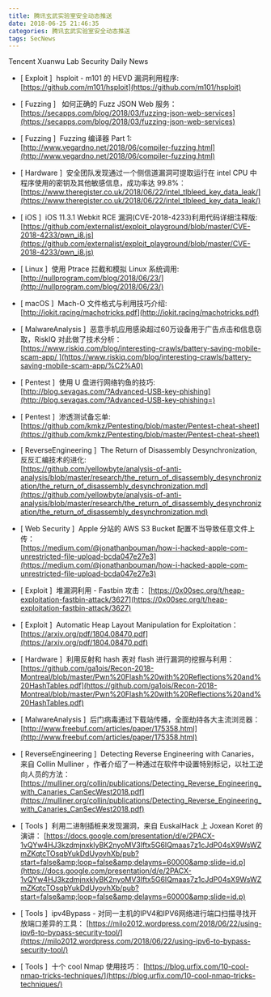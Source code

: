 ```yaml
---
title: 腾讯玄武实验室安全动态推送
date: 2018-06-25 21:46:35
categories: 腾讯玄武实验室安全动态推送
tags: SecNews
---
```


Tencent Xuanwu Lab Security Daily News  
* [ Exploit ]  hsploit - m101 的 HEVD 漏洞利用程序:   
[https://github.com/m101/hsploit](https://github.com/m101/hsploit)  

* [ Fuzzing ]   如何正确的 Fuzz JSON Web 服务：   
[https://secapps.com/blog/2018/03/fuzzing-json-web-services](https://secapps.com/blog/2018/03/fuzzing-json-web-services)  

* [ Fuzzing ]  Fuzzing 编译器 Part 1:   
[http://www.vegardno.net/2018/06/compiler-fuzzing.html](http://www.vegardno.net/2018/06/compiler-fuzzing.html)  

* [ Hardware ]  安全团队发现通过一个侧信道漏洞可提取运行在 intel CPU 中程序使用的密钥及其他敏感信息，成功率达 99.8%：   
[https://www.theregister.co.uk/2018/06/22/intel_tlbleed_key_data_leak/](https://www.theregister.co.uk/2018/06/22/intel_tlbleed_key_data_leak/)  

* [ iOS ]  iOS 11.3.1 Webkit RCE 漏洞(CVE-2018-4233)利用代码详细注释版:   
[https://github.com/externalist/exploit_playground/blob/master/CVE-2018-4233/pwn_i8.js](https://github.com/externalist/exploit_playground/blob/master/CVE-2018-4233/pwn_i8.js)  

* [ Linux ]  使用 Ptrace 拦截和模拟 Linux 系统调用:   
[http://nullprogram.com/blog/2018/06/23/](http://nullprogram.com/blog/2018/06/23/)  

* [ macOS ]  Mach-O 文件格式与利用技巧介绍:    
[http://iokit.racing/machotricks.pdf](http://iokit.racing/machotricks.pdf)  

* [ MalwareAnalysis ]  恶意手机应用感染超过60万设备用于广告点击和信息窃取，RiskIQ 对此做了技术分析：  
[https://www.riskiq.com/blog/interesting-crawls/battery-saving-mobile-scam-app/ ](https://www.riskiq.com/blog/interesting-crawls/battery-saving-mobile-scam-app/%C2%A0)  

* [ Pentest ]  使用 U 盘进行网络钓鱼的技巧:   
[http://blog.sevagas.com/?Advanced-USB-key-phishing](http://blog.sevagas.com/?Advanced-USB-key-phishing=)  

* [ Pentest ]  渗透测试备忘单:   
[https://github.com/kmkz/Pentesting/blob/master/Pentest-cheat-sheet](https://github.com/kmkz/Pentesting/blob/master/Pentest-cheat-sheet)  

* [ ReverseEngineering ]  The Return of Disassembly Desynchronization,反反汇编技术的进化:   
[https://github.com/yellowbyte/analysis-of-anti-analysis/blob/master/research/the_return_of_disassembly_desynchronization/the_return_of_disassembly_desynchronization.md](https://github.com/yellowbyte/analysis-of-anti-analysis/blob/master/research/the_return_of_disassembly_desynchronization/the_return_of_disassembly_desynchronization.md)  

* [ Web Security ]  Apple 分站的 AWS S3 Bucket 配置不当导致任意文件上传：   
[https://medium.com/@jonathanbouman/how-i-hacked-apple-com-unrestricted-file-upload-bcda047e27e3](https://medium.com/@jonathanbouman/how-i-hacked-apple-com-unrestricted-file-upload-bcda047e27e3)  

* [ Exploit ]  堆漏洞利用 - Fastbin 攻击： 
[https://0x00sec.org/t/heap-exploitation-fastbin-attack/3627](https://0x00sec.org/t/heap-exploitation-fastbin-attack/3627)  

* [ Exploit ]  Automatic Heap Layout Manipulation for Exploitation： 
[https://arxiv.org/pdf/1804.08470.pdf](https://arxiv.org/pdf/1804.08470.pdf)  

* [ Hardware ]  利用反射和 hash 表对 flash 进行漏洞的挖掘与利用： 
[https://github.com/ga1ois/Recon-2018-Montreal/blob/master/Pwn%20Flash%20with%20Reflections%20and%20HashTables.pdf](https://github.com/ga1ois/Recon-2018-Montreal/blob/master/Pwn%20Flash%20with%20Reflections%20and%20HashTables.pdf)  

* [ MalwareAnalysis ]  后门病毒通过下载站传播，全面劫持各大主流浏览器： 
[http://www.freebuf.com/articles/paper/175358.html](http://www.freebuf.com/articles/paper/175358.html)  

* [ ReverseEngineering ]  Detecting Reverse Engineering with Canaries，来自 Collin Mulliner ，作者介绍了一种通过在软件中设置特别标记，以社工逆向人员的方法： 
[https://mulliner.org/collin/publications/Detecting_Reverse_Engineering_with_Canaries_CanSecWest2018.pdf](https://mulliner.org/collin/publications/Detecting_Reverse_Engineering_with_Canaries_CanSecWest2018.pdf)  

* [ Tools ]  利用二进制插桩来发现漏洞，来自 EuskalHack 上 Joxean Koret 的演讲： 
[https://docs.google.com/presentation/d/e/2PACX-1vQYw4HJ3kzdmjnxklyBK2nyoMV3Iftx5G6IQmaas7z1cJdP04sX9WsWZmZKqtcTOsqbYukDdUyovhXb/pub?start=false&amp;loop=false&amp;delayms=60000&amp;slide=id.p](https://docs.google.com/presentation/d/e/2PACX-1vQYw4HJ3kzdmjnxklyBK2nyoMV3Iftx5G6IQmaas7z1cJdP04sX9WsWZmZKqtcTOsqbYukDdUyovhXb/pub?start=false&amp;loop=false&amp;delayms=60000&amp;slide=id.p)  

* [ Tools ]  ipv4Bypass - 对同一主机的IPV4和IPV6网络进行端口扫描寻找开放端口差异的工具： 
[https://milo2012.wordpress.com/2018/06/22/using-ipv6-to-bypass-security-tool/](https://milo2012.wordpress.com/2018/06/22/using-ipv6-to-bypass-security-tool/)  

* [ Tools ]  十个 cool Nmap 使用技巧： 
[https://blog.urfix.com/10-cool-nmap-tricks-techniques/](https://blog.urfix.com/10-cool-nmap-tricks-techniques/)  

